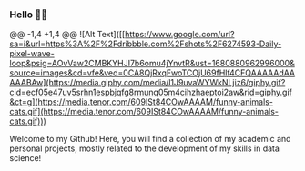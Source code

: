 ### Hello 👨‍💻

@@ -1,4 +1,4 @@
![Alt Text]([[https://www.google.com/url?sa=i&url=https%3A%2F%2Fdribbble.com%2Fshots%2F6274593-Daily-pixel-wave-loop&psig=AOvVaw2CMBKYHJI7b6omu4jYnvtR&ust=1680880962996000&source=images&cd=vfe&ved=0CA8QjRxqFwoTCOjU69fHlf4CFQAAAAAdAAAAABAw](https://media.giphy.com/media/l1J9uvaWYWkNLjiz6/giphy.gif?cid=ecf05e47uv5srhn1espbjqfg8rmunq05m4cihzhaeptoi2aw&rid=giphy.gif&ct=g](https://media.tenor.com/609ISt84COwAAAAM/funny-animals-cats.gif](https://media.tenor.com/609ISt84COwAAAAM/funny-animals-cats.gif)))


Welcome to my Github! Here, you will find a collection of my academic and personal projects, mostly related to the development of my skills in data science! 

<!--
**korolodf/korolodf** is a ✨ _special_ ✨ repository because its `README.md` (this file) appears on your GitHub profile.

Here are some ideas to get you started:

- 🔭 I’m currently working on ...
- 🌱 I’m currently learning ...
- 👯 I’m looking to collaborate on ...
- 🤔 I’m looking for help with ...
- 💬 Ask me about ...
- 📫 How to reach me: ...
- 😄 Pronouns: ...
- ⚡ Fun fact: ...
-->
